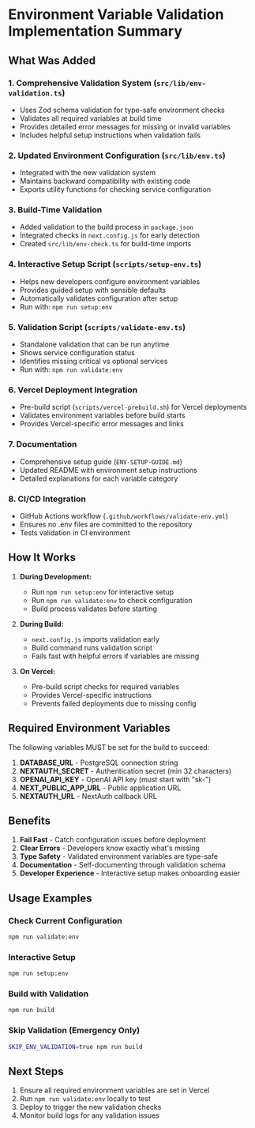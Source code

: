 # Environment Variable Validation Implementation Summary

## What Was Added

### 1. **Comprehensive Validation System** (`src/lib/env-validation.ts`)

- Uses Zod schema validation for type-safe environment checks
- Validates all required variables at build time
- Provides detailed error messages for missing or invalid variables
- Includes helpful setup instructions when validation fails

### 2. **Updated Environment Configuration** (`src/lib/env.ts`)

- Integrated with the new validation system
- Maintains backward compatibility with existing code
- Exports utility functions for checking service configuration

### 3. **Build-Time Validation**

- Added validation to the build process in `package.json`
- Integrated checks in `next.config.js` for early detection
- Created `src/lib/env-check.ts` for build-time imports

### 4. **Interactive Setup Script** (`scripts/setup-env.ts`)

- Helps new developers configure environment variables
- Provides guided setup with sensible defaults
- Automatically validates configuration after setup
- Run with: `npm run setup:env`

### 5. **Validation Script** (`scripts/validate-env.ts`)

- Standalone validation that can be run anytime
- Shows service configuration status
- Identifies missing critical vs optional services
- Run with: `npm run validate:env`

### 6. **Vercel Deployment Integration**

- Pre-build script (`scripts/vercel-prebuild.sh`) for Vercel deployments
- Validates environment variables before build starts
- Provides Vercel-specific error messages and links

### 7. **Documentation**

- Comprehensive setup guide (`ENV-SETUP-GUIDE.md`)
- Updated README with environment setup instructions
- Detailed explanations for each variable category

### 8. **CI/CD Integration**

- GitHub Actions workflow (`.github/workflows/validate-env.yml`)
- Ensures no .env files are committed to the repository
- Tests validation in CI environment

## How It Works

1. **During Development:**

   - Run `npm run setup:env` for interactive setup
   - Run `npm run validate:env` to check configuration
   - Build process validates before starting

2. **During Build:**

   - `next.config.js` imports validation early
   - Build command runs validation script
   - Fails fast with helpful errors if variables are missing

3. **On Vercel:**
   - Pre-build script checks for required variables
   - Provides Vercel-specific instructions
   - Prevents failed deployments due to missing config

## Required Environment Variables

The following variables MUST be set for the build to succeed:

1. **DATABASE_URL** - PostgreSQL connection string
2. **NEXTAUTH_SECRET** - Authentication secret (min 32 characters)
3. **OPENAI_API_KEY** - OpenAI API key (must start with "sk-")
4. **NEXT_PUBLIC_APP_URL** - Public application URL
5. **NEXTAUTH_URL** - NextAuth callback URL

## Benefits

1. **Fail Fast** - Catch configuration issues before deployment
2. **Clear Errors** - Developers know exactly what's missing
3. **Type Safety** - Validated environment variables are type-safe
4. **Documentation** - Self-documenting through validation schema
5. **Developer Experience** - Interactive setup makes onboarding easier

## Usage Examples

### Check Current Configuration

```bash
npm run validate:env
```

### Interactive Setup

```bash
npm run setup:env
```

### Build with Validation

```bash
npm run build
```

### Skip Validation (Emergency Only)

```bash
SKIP_ENV_VALIDATION=true npm run build
```

## Next Steps

1. Ensure all required environment variables are set in Vercel
2. Run `npm run validate:env` locally to test
3. Deploy to trigger the new validation checks
4. Monitor build logs for any validation issues
